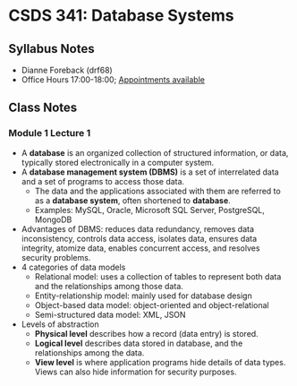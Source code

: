 # CSDS 341: Database Systems

## Syllabus Notes

- Dianne Foreback (drf68)
- Office Hours 17:00-18:00; [Appointments available](https://bit.ly/3OTgjgC)

## Class Notes

### Module 1 Lecture 1

- A **database** is an organized collection of structured information, or data,
typically stored electronically in a computer system.
- A **database management system (DBMS)** is a set of interrelated data and a
set of programs to access those data.
  - The data and the applications associated with them are referred to as a
    **database system**, often shortened to **database**.
  - Examples: MySQL, Oracle, Microsoft SQL Server, PostgreSQL, MongoDB
- Advantages of DBMS: reduces data redundancy, removes data inconsistency,
controls data access, isolates data, ensures data integrity, atomize data,
enables concurrent access, and resolves security problems.
- 4 categories of data models
  - Relational model: uses a collection of tables to represent both data and the
  relationships among those data.
  - Entity-relationship model: mainly used for database design
  - Object-based data model: object-oriented and object-relational
  - Semi-structured data model: XML, JSON
- Levels of abstraction
  - **Physical level** describes how a record (data entry) is stored.
  - **Logical level** describes data stored in database, and the relationships
  among the data.
  - **View level** is where application programs hide details of data types.
  Views can also hide information for security purposes.
